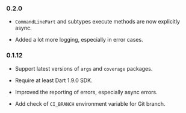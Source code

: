 ### 0.2.0

* `CommandLinePart` and subtypes execute methods are now explicitly async.

* Added a lot more logging, especially in error cases.

### 0.1.12

* Support latest versions of `args` and `coverage` packages.

* Require at least Dart 1.9.0 SDK.

* Improved the reporting of errors, especially async errors.

* Add check of `CI_BRANCH` environment variable for Git branch. 
